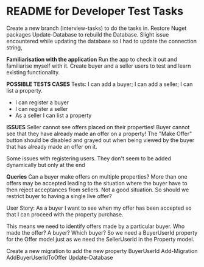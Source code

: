 # README for Developer Test Tasks 

Create a new branch (interview-tasks) to do the tasks in.
Restore Nuget packages 
Update-Database to rebuild the Database. 
Slight issue encountered while updating the database so I had to update the connection string,

**Familiarisation with the application**
Run the app to check it out and familiarise myself with it.
Create buyer and a seller users to test and learn existing functionality.

**POSSIBLE TESTS CASES**
Tests: I can add a buyer; I can add a seller; I can list a property.
  - I can register a buyer
  - I can register a seller
  - As a seller I can list a property

**ISSUES**
Seller cannot see offers placed on their properties!
Buyer cannot see that they have already made an offer on a property!
The "Make Offer" button should be disabled and grayed out when being viewed 
by the buyer that has already made an offer on it.

Some issues with registering users. They don't seem to be added dynamically 
but only at the end

**Queries**
Can a buyer make offers on multiple properties? 
More than one offers may be accepted leading to the situation where the buyer have to then reject acceptances from sellers.
Not a good situation. So should we restrict buyer to having a single live offer?

User Story: As a buyer I want to see when my offer has been accepted so that I can proceed with the property purchase.

This means we need to identify offers made by a particular buyer. Who made the offer? A buyer? Which buyer? So we need
a BuyerUserId property for the Offer model just as we need the SellerUserId in the Property model.

Create a new migration to add the new property BuyerUserId
    Add-Migration AddBuyerUserIdToOffer
    Update-Database
